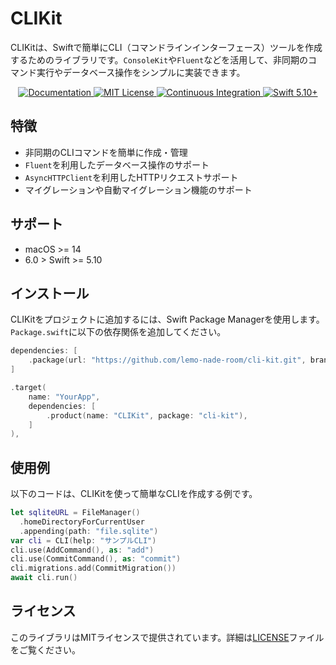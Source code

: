 # CLIKit

CLIKitは、Swiftで簡単にCLI（コマンドラインインターフェース）ツールを作成するためのライブラリです。`ConsoleKit`や`Fluent`などを活用して、非同期のコマンド実行やデータベース操作をシンプルに実装できます。

<p align="center">
    <a href="https://lemo-nade-room.github.io/cli-kit/documentation/clikit">
        <img src="https://design.vapor.codes/images/readthedocs.svg" alt="Documentation">
    </a>
    <a href="LICENSE">
        <img src="https://design.vapor.codes/images/mitlicense.svg" alt="MIT License">
    </a>
    <a href="https://github.com/lemo-nade-room/cli-kit/actions/workflows/test.yaml">
        <img src="https://img.shields.io/github/actions/workflow/status/lemo-nade-room/cli-kit/test.yaml?event=push&style=plastic&logo=github&label=tests&logoColor=%23ccc" alt="Continuous Integration">
    </a>
    <a href="https://swift.org">
        <img src="https://design.vapor.codes/images/swift510up.svg" alt="Swift 5.10+">
    </a>
</p>

## 特徴

- 非同期のCLIコマンドを簡単に作成・管理
- `Fluent`を利用したデータベース操作のサポート
- `AsyncHTTPClient`を利用したHTTPリクエストサポート
- マイグレーションや自動マイグレーション機能のサポート

## サポート

- macOS >= 14
- 6.0 > Swift >= 5.10

## インストール

CLIKitをプロジェクトに追加するには、Swift Package Managerを使用します。`Package.swift`に以下の依存関係を追加してください。

```swift
dependencies: [
    .package(url: "https://github.com/lemo-nade-room/cli-kit.git", branch: "main")
]
```

```swift
.target(
    name: "YourApp",
    dependencies: [
        .product(name: "CLIKit", package: "cli-kit"),
    ]
),
```

## 使用例

以下のコードは、CLIKitを使って簡単なCLIを作成する例です。

```swift
let sqliteURL = FileManager()
  .homeDirectoryForCurrentUser
  .appending(path: "file.sqlite")
var cli = CLI(help: "サンプルCLI")
cli.use(AddCommand(), as: "add")
cli.use(CommitCommand(), as: "commit")
cli.migrations.add(CommitMigration())
await cli.run()
```

## ライセンス

このライブラリはMITライセンスで提供されています。詳細は[LICENSE](./LICENSE)ファイルをご覧ください。
